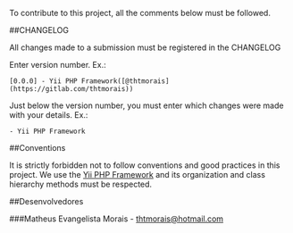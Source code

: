 ﻿To contribute to this project, all the comments below must be followed.

##CHANGELOG

All changes made to a submission must be registered in the CHANGELOG

Enter version number. Ex.:

    [0.0.0] - Yii PHP Framework([@thtmorais](https://gitlab.com/thtmorais))
    
Just below the version number, you must enter which changes were made with your details. Ex.:
    
    - Yii PHP Framework
    
##Conventions

It is strictly forbidden not to follow conventions and good practices in this project. We use the [Yii PHP Framework](https://yiiframework.com) and its organization and class hierarchy methods must be respected.
    
##Desenvolvedores

###Matheus Evangelista Morais - [thtmorais@hotmail.com](https://gitlab.com/thtmorais)
